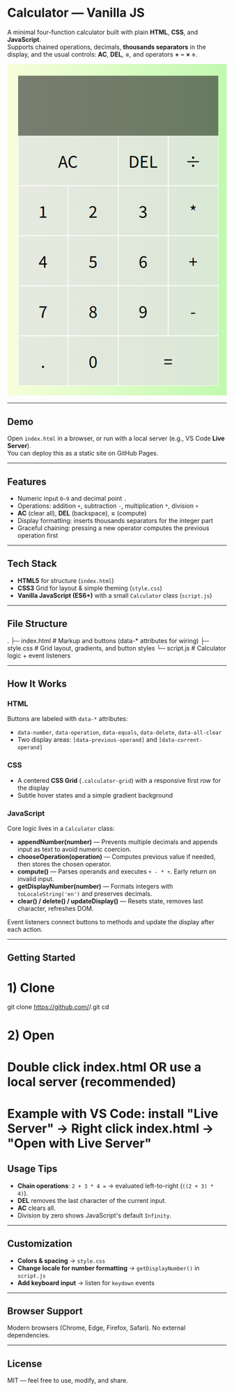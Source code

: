 # Calculator — Vanilla JS

A minimal four-function calculator built with plain **HTML**, **CSS**, and **JavaScript**.  
Supports chained operations, decimals, **thousands separators** in the display, and the usual controls: **AC**, **DEL**, **=**, and operators **+ − × ÷**.

![Alt text](img/calculator_img.png)


---

## Demo

Open `index.html` in a browser, or run with a local server (e.g., VS Code **Live Server**).  
You can deploy this as a static site on GitHub Pages.

---

## Features

- Numeric input `0–9` and decimal point `.`
- Operations: addition `+`, subtraction `-`, multiplication `*`, division `÷`
- **AC** (clear all), **DEL** (backspace), **=** (compute)
- Display formatting: inserts thousands separators for the integer part
- Graceful chaining: pressing a new operator computes the previous operation first

---

## Tech Stack

- **HTML5** for structure (`index.html`)
- **CSS3** Grid for layout & simple theming (`style.css`)
- **Vanilla JavaScript (ES6+)** with a small `Calculator` class (`script.js`)

---

## File Structure
.
├─ index.html # Markup and buttons (data-* attributes for wiring)
├─ style.css # Grid layout, gradients, and button styles
└─ script.js # Calculator logic + event listeners


---

## How It Works

### HTML
Buttons are labeled with `data-*` attributes:
- `data-number`, `data-operation`, `data-equals`, `data-delete`, `data-all-clear`
- Two display areas: `[data-previous-operand]` and `[data-current-operand]`

### CSS
- A centered **CSS Grid** (`.calculator-grid`) with a responsive first row for the display
- Subtle hover states and a simple gradient background

### JavaScript
Core logic lives in a `Calculator` class:

- **appendNumber(number)** — Prevents multiple decimals and appends input as text to avoid numeric coercion.
- **chooseOperation(operation)** — Computes previous value if needed, then stores the chosen operator.
- **compute()** — Parses operands and executes `+ - * ÷`. Early return on invalid input.
- **getDisplayNumber(number)** — Formats integers with `toLocaleString('en')` and preserves decimals.
- **clear() / delete() / updateDisplay()** — Resets state, removes last character, refreshes DOM.

Event listeners connect buttons to methods and update the display after each action.

---

## Getting Started

# 1) Clone
git clone https://github.com/<your-username>/<your-repo>.git
cd <your-repo>

# 2) Open
# Double click index.html OR use a local server (recommended)
# Example with VS Code: install "Live Server" → Right click index.html → "Open with Live Server"

## Usage Tips

- **Chain operations**: `2 + 3 * 4 =` → evaluated left-to-right (`((2 + 3) * 4)`).
- **DEL** removes the last character of the current input.
- **AC** clears all.
- Division by zero shows JavaScript's default `Infinity`.

---

## Customization

- **Colors & spacing** → `style.css`
- **Change locale for number formatting** → `getDisplayNumber()` in `script.js`
- **Add keyboard input** → listen for `keydown` events

---

## Browser Support

Modern browsers (Chrome, Edge, Firefox, Safari). No external dependencies.

---

## License

MIT — feel free to use, modify, and share.

